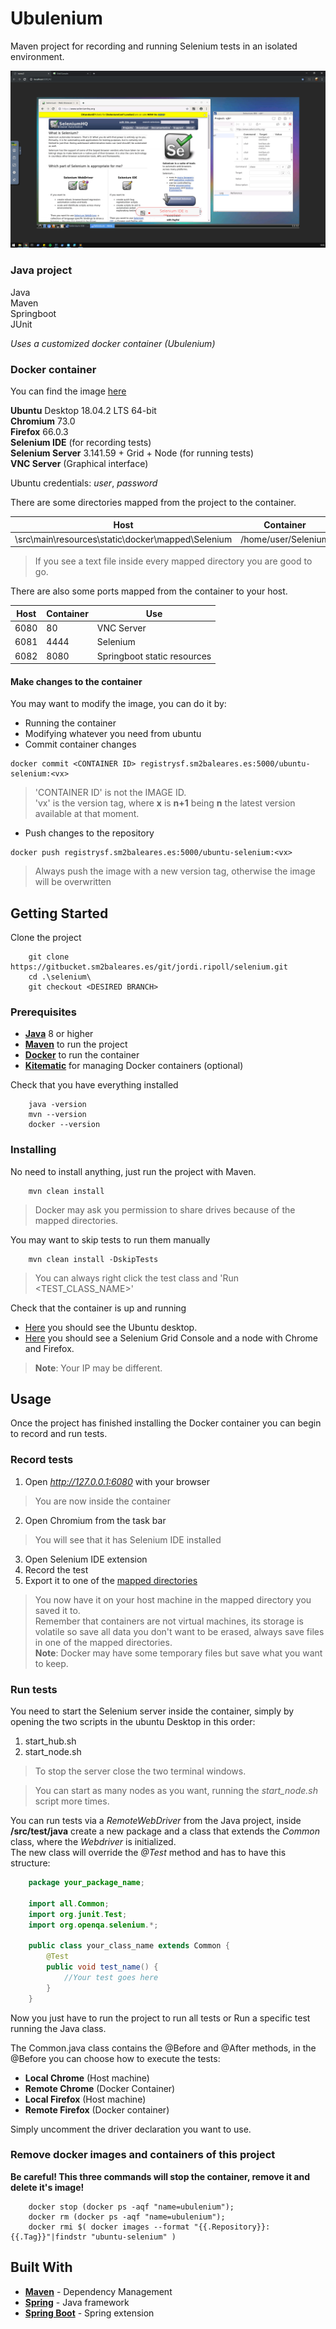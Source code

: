 # Ubulenium

Maven project for recording and running Selenium tests in an isolated environment.

![image](ubulenium_screenshot.png)

### Java project
Java  
Maven  
Springboot  
JUnit  

*Uses a customized docker container (Ubulenium)*

### Docker container

You can find the image [here](http://registrysf.sm2baleares.es/)

**Ubuntu** Desktop 18.04.2 LTS 64-bit  
**Chromium** 73.0  
**Firefox** 66.0.3  
**Selenium IDE** (for recording tests)  
**Selenium Server** 3.141.59 + Grid + Node (for running tests)  
**VNC Server** (Graphical interface)  

Ubuntu credentials: *user*, *password*

There are some directories mapped from the project to the container.  

| Host | Container |
| ---- | --------- |
| \src\main\resources\static\docker\mapped\Selenium | /home/user/Selenium |

> If you see a text file inside every mapped directory you are good to go.

There are also some ports mapped from the container to your host.

| Host | Container | Use        |
| ---- | --------- | ---------- |
| 6080 |    80     | VNC Server |
| 6081 |   4444    |  Selenium  |
| 6082 |   8080    | Springboot static resources |

#### Make changes to the container
You may want to modify the image, you can do it by:
* Running the container
* Modifying whatever you need from ubuntu
* Commit container changes
````
docker commit <CONTAINER ID> registrysf.sm2baleares.es:5000/ubuntu-selenium:<vx>
````

>'CONTAINER ID' is not the IMAGE ID.  
'vx' is the version tag, where **x** is **n+1** being **n** the latest version available at that moment.  

* Push changes to the repository 
````
docker push registrysf.sm2baleares.es:5000/ubuntu-selenium:<vx>
````

> Always push the image with a new version tag, otherwise the image will be overwritten

## Getting Started

Clone the project
```
    git clone https://gitbucket.sm2baleares.es/git/jordi.ripoll/selenium.git
    cd .\selenium\
    git checkout <DESIRED BRANCH>
```

### Prerequisites

* [**Java**](https://www.java.com) 8 or higher
* [**Maven**](https://maven.apache.org) to run the project
* [**Docker**](https://www.docker.com/products/docker-desktop) to run the container
* [**Kitematic**](https://kitematic.com) for managing Docker containers (optional)

Check that you have everything installed  
```
    java -version
    mvn --version
    docker --version
```

### Installing

No need to install anything, just run the project with Maven.  
````
    mvn clean install
````
> Docker may ask you permission to share drives because of the mapped directories.

You may want to skip tests to run them manually
````
    mvn clean install -DskipTests
````
> You can always right click the test class and 'Run <TEST_CLASS_NAME>'

Check that the container is up and running  
* [Here](http://127.0.0.1:6080) you should see the Ubuntu desktop.   
* [Here](http://127.0.0.1:6081/grid/console) you should see a Selenium Grid Console and a node with Chrome and Firefox.  

> **Note**: Your IP may be different.

## Usage
Once the project has finished installing the Docker container you can begin to record and run tests.

### Record tests

1. Open *http://127.0.0.1:6080* with your browser  

> You are now inside the container  

2. Open Chromium from the task bar  

> You will see that it has Selenium IDE installed  

3. Open Selenium IDE extension  
4. Record the test  
5. Export it to one of the [mapped directories](#docker-container)  

> You now have it on your host machine in the mapped directory you saved it to.  
> Remember that containers are not virtual machines, its storage is volatile so save all data you don't want to be 
erased, always save files in one of the mapped directories.  
> **Note**: Docker may have some temporary files but save what you want to keep.

### Run tests
You need to start the Selenium server inside the container, simply by opening the two scripts in the ubuntu Desktop in this order:  

1. start_hub.sh  
2. start_node.sh  

> To stop the server close the two terminal windows.

> You can start as many nodes as you want, running the *start_node.sh* script more times.

You can run tests via a *RemoteWebDriver* from the Java project, inside **/src/test/java** create a new package and a class 
that extends the *Common* class, where the *Webdriver* is initialized.  
The new class will override the *@Test* method and has to have this structure:

````java
    package your_package_name;
    
    import all.Common;
    import org.junit.Test;
    import org.openqa.selenium.*;
    
    public class your_class_name extends Common {
        @Test
        public void test_name() {
            //Your test goes here
        }
    }
````

Now you just have to run the project to run all tests or Run a specific test running the Java class.  

The Common.java class contains the @Before and @After methods, in the @Before you can choose how to execute the tests:
* **Local Chrome** (Host machine)
* **Remote Chrome** (Docker Container)
* **Local Firefox** (Host machine)
* **Remote Firefox** (Docker container)

Simply uncomment the driver declaration you want to use.  

### Remove docker images and containers of this project
**Be careful! This three commands will stop the container, remove it and delete it's image!**
````
    docker stop (docker ps -aqf "name=ubulenium");
    docker rm (docker ps -aqf "name=ubulenium");
    docker rmi $( docker images --format "{{.Repository}}:{{.Tag}}"|findstr "ubuntu-selenium" )
````

## Built With

* [**Maven**](https://maven.apache.org/) - Dependency Management
* [**Spring**](https://spring.io/) - Java framework
* [**Spring Boot**](https://spring.io/projects/spring-boot) - Spring extension
